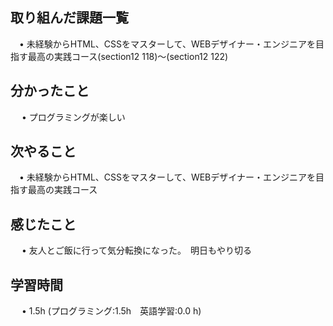 ## 取り組んだ課題一覧
           
 　• 未経験からHTML、CSSをマスターして、WEBデザイナー・エンジニアを目指す最高の実践コース(section12 118)〜(section12 122) 


## 分かったこと

　 • プログラミングが楽しい

## 次やること　
           
 　• 未経験からHTML、CSSをマスターして、WEBデザイナー・エンジニアを目指す最高の実践コース

## 感じたこと

　 • 友人とご飯に行って気分転換になった。　明日もやり切る

## 学習時間

　 • 1.5h (プログラミング:1.5h　英語学習:0.0 h)